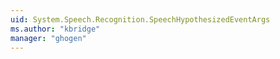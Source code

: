 ```yaml
---
uid: System.Speech.Recognition.SpeechHypothesizedEventArgs
ms.author: "kbridge"
manager: "ghogen"
---
```

